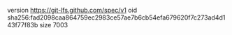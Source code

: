 version https://git-lfs.github.com/spec/v1
oid sha256:fad2098caa864759ec2983ce57ae7b6cb54efa679620f7c273ad4d143f77f83b
size 7003
